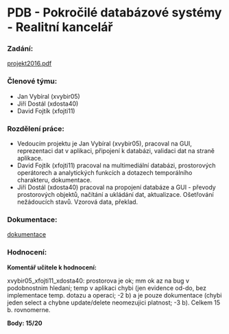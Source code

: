 # PDB - Pokročilé databázové systémy - Realitní kancelář

### Zadání:

[projekt2016.pdf](projekt2016.pdf)

### Členové týmu:
- Jan Vybíral (xvybir05)
- Jiří Dostál (xdosta40)
- David Fojtík (xfojti11)

### Rozdělení práce:
- Vedoucím projektu je Jan Vybíral (xvybir05), pracoval na GUI, reprezentaci dat v aplikaci, připojení k databázi, validaci dat na straně aplikace.
- David Fojtík (xfojti11) pracoval na multimediální databázi, prostorových operátorech a analytických funkcích a dotazech temporálního charakteru, dokumentace.
- Jiří Dostál (xdosta40) pracoval na propojení databáze a GUI - převody prostorových objektů, načítání a ukládání dat, aktualizace. Ošetřování nežádoucích stavů. Vzorová data, překlad. 

### Dokumentace:

[dokumentace](dokumentace)

### Hodnocení: 

**Komentář učitele k hodnocení:**

xvybir05_xfojti11_xdosta40: prostorova je ok; mm ok az na bug v podobnostnim hledani; temp v aplikaci chybi (jen evidence od-do, bez implementace temp. dotazu a operaci; -2 b) a je pouze dokumentace (chybi jeden select a chybne update/delete neomezujici platnost; -3 b). Celkem 15 b. rovnomerne.

**Body: 15/20**
